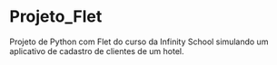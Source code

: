 # Projeto_Flet
Projeto de Python com Flet do curso da Infinity School simulando um aplicativo de cadastro de clientes de um hotel.
